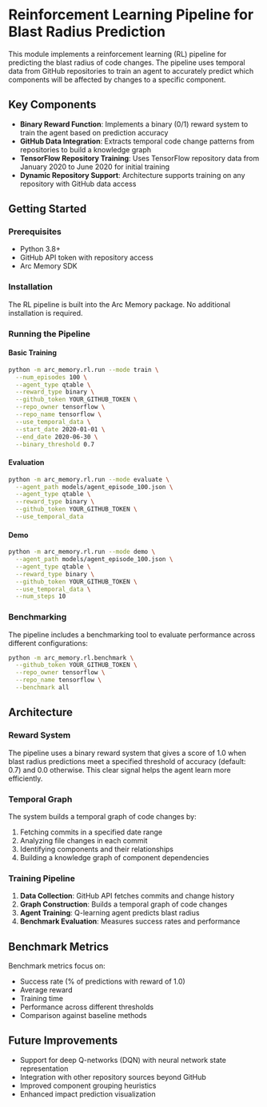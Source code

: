 # Reinforcement Learning Pipeline for Blast Radius Prediction

This module implements a reinforcement learning (RL) pipeline for predicting the blast radius of code changes. The pipeline uses temporal data from GitHub repositories to train an agent to accurately predict which components will be affected by changes to a specific component.

## Key Components

- **Binary Reward Function**: Implements a binary (0/1) reward system to train the agent based on prediction accuracy 
- **GitHub Data Integration**: Extracts temporal code change patterns from repositories to build a knowledge graph
- **TensorFlow Repository Training**: Uses TensorFlow repository data from January 2020 to June 2020 for initial training
- **Dynamic Repository Support**: Architecture supports training on any repository with GitHub data access

## Getting Started

### Prerequisites

- Python 3.8+
- GitHub API token with repository access
- Arc Memory SDK

### Installation

The RL pipeline is built into the Arc Memory package. No additional installation is required.

### Running the Pipeline

#### Basic Training

```bash
python -m arc_memory.rl.run --mode train \
  --num_episodes 100 \
  --agent_type qtable \
  --reward_type binary \
  --github_token YOUR_GITHUB_TOKEN \
  --repo_owner tensorflow \
  --repo_name tensorflow \
  --use_temporal_data \
  --start_date 2020-01-01 \
  --end_date 2020-06-30 \
  --binary_threshold 0.7
```

#### Evaluation

```bash
python -m arc_memory.rl.run --mode evaluate \
  --agent_path models/agent_episode_100.json \
  --agent_type qtable \
  --reward_type binary \
  --github_token YOUR_GITHUB_TOKEN \
  --use_temporal_data
```

#### Demo

```bash
python -m arc_memory.rl.run --mode demo \
  --agent_path models/agent_episode_100.json \
  --agent_type qtable \
  --reward_type binary \
  --github_token YOUR_GITHUB_TOKEN \
  --use_temporal_data \
  --num_steps 10
```

### Benchmarking

The pipeline includes a benchmarking tool to evaluate performance across different configurations:

```bash
python -m arc_memory.rl.benchmark \
  --github_token YOUR_GITHUB_TOKEN \
  --repo_owner tensorflow \
  --repo_name tensorflow \
  --benchmark all
```

## Architecture

### Reward System

The pipeline uses a binary reward system that gives a score of 1.0 when blast radius predictions meet a specified threshold of accuracy (default: 0.7) and 0.0 otherwise. This clear signal helps the agent learn more efficiently.

### Temporal Graph

The system builds a temporal graph of code changes by:
1. Fetching commits in a specified date range
2. Analyzing file changes in each commit
3. Identifying components and their relationships
4. Building a knowledge graph of component dependencies

### Training Pipeline

1. **Data Collection**: GitHub API fetches commits and change history
2. **Graph Construction**: Builds a temporal graph of code changes
3. **Agent Training**: Q-learning agent predicts blast radius
4. **Benchmark Evaluation**: Measures success rates and performance

## Benchmark Metrics

Benchmark metrics focus on:
- Success rate (% of predictions with reward of 1.0)
- Average reward
- Training time
- Performance across different thresholds
- Comparison against baseline methods

## Future Improvements

- Support for deep Q-networks (DQN) with neural network state representation
- Integration with other repository sources beyond GitHub
- Improved component grouping heuristics
- Enhanced impact prediction visualization 
